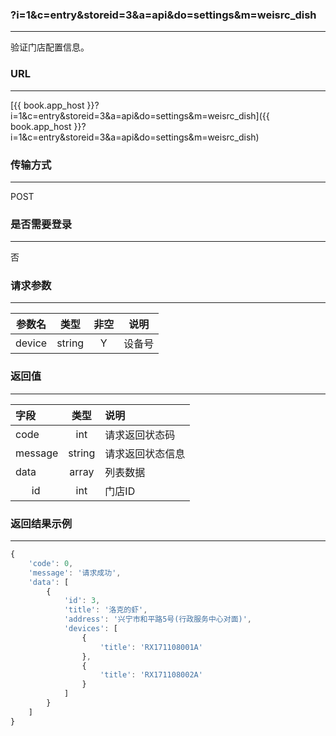 ### ?i=1&c=entry&storeid=3&a=api&do=settings&m=weisrc_dish

---

验证门店配置信息。

### URL

---

[{{ book.app_host }}?i=1&c=entry&storeid=3&a=api&do=settings&m=weisrc_dish]({{ book.app_host }}?i=1&c=entry&storeid=3&a=api&do=settings&m=weisrc_dish)


### 传输方式

---

POST

### 是否需要登录

---

否


### 请求参数

---

| 参数名 | 类型 | 非空 | 说明 |
| :---: | :---: | :---: | :---: |
| device | string | Y | 设备号 |


### 返回值

---

| 字段 | 类型 | 说明 |
| :--- | :---: | :--- |
| code | int | 请求返回状态码 |
| message | string | 请求返回状态信息 |
| data | array | 列表数据 |
| &nbsp;&nbsp;&nbsp;&nbsp;&nbsp;&nbsp;id | int | 门店ID     |


### 返回结果示例

---

``` js
{
    'code': 0,
    'message': '请求成功',
    'data': [
        {
            'id': 3,
            'title': '洛克的虾',
            'address': '兴宁市和平路5号(行政服务中心对面)',
            'devices': [
                {
                    'title': 'RX171108001A'
                },
                {
                    'title': 'RX171108002A'
                }
            ]
        }
    ]
}
```